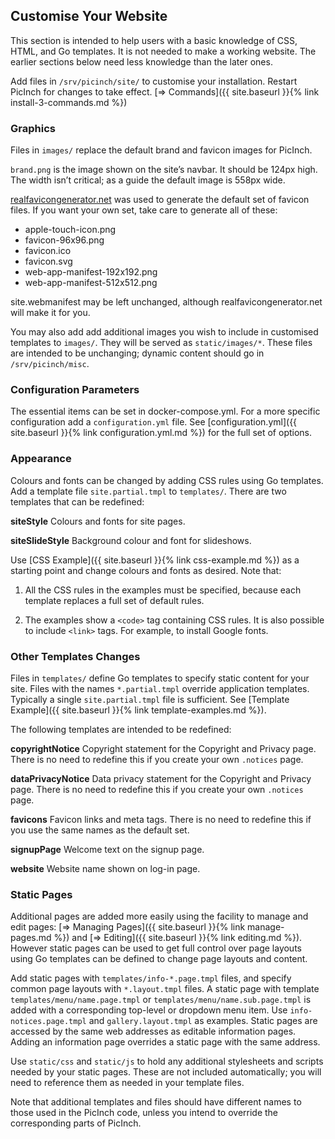 ## Customise Your Website
This section is intended to help users with a basic knowledge of CSS, HTML, and Go templates. It is not needed to make a working website. The earlier sections below need less knowledge than the later ones.

Add files in `/srv/picinch/site/` to customise your installation. Restart PicInch for changes to take effect.
[&#8658; Commands]({{ site.baseurl }}{% link install-3-commands.md %})

### Graphics
Files in `images/` replace the default brand and favicon images for PicInch.

`brand.png` is the image shown on the site’s navbar. It should be 124px high. The width isn’t critical; as a guide the default image is 558px wide.

[realfavicongenerator.net][1] was used to generate the default set of favicon files. If you want your own set, take care to generate all of these:
- apple-touch-icon.png
- favicon-96x96.png
- favicon.ico
- favicon.svg
- web-app-manifest-192x192.png
- web-app-manifest-512x512.png

site.webmanifest may be left unchanged, although realfavicongenerator.net will make it for you.

You may also add add additional images you wish to include in customised templates to `images/`. They will be served as `static/images/*`. These files are intended to be unchanging; dynamic content should go in
`/srv/picinch/misc`.

### Configuration Parameters
The essential items can be set in docker-compose.yml. For a more specific configuration add a `configuration.yml` file. See [configuration.yml]({{ site.baseurl }}{% link configuration.yml.md %}) for the full set of options.

### Appearance
Colours and fonts can be changed by adding CSS rules using Go templates. Add a template file `site.partial.tmpl` to `templates/`. There are two templates that can be redefined:

**siteStyle** Colours and fonts for site pages.

**siteSlideStyle** Background colour and font for slideshows.

Use [CSS Example]({{ site.baseurl }}{% link css-example.md %}) as a starting point and change colours and fonts as desired. Note that:

1. All the CSS rules in the examples must be specified, because each template replaces a full set of default rules.

1. The examples show a `<code>` tag containing CSS rules. It is also possible to include `<link>` tags. For example, to install Google fonts.

### Other Templates Changes
Files in `templates/` define Go templates to specify static content for your site. Files with the names `*.partial.tmpl` override application templates. Typically a single `site.partial.tmpl` file is sufficient. See [Template Example]({{ site.baseurl }}{% link template-examples.md %}).

The following templates are intended to be redefined:

**copyrightNotice** Copyright statement for the Copyright and Privacy page.
There is no need to redefine this if you create your own `.notices` page.

**dataPrivacyNotice** Data privacy statement for the Copyright and Privacy page.
There is no need to redefine this if you create your own `.notices` page.

**favicons** Favicon links and meta tags. There is no need to redefine this if you use the same names as the default set.

**signupPage** Welcome text on the signup page.

**website** Website name shown on log-in page.

### Static Pages
Additional pages are added more easily using the facility to manage and edit pages: [&#8658; Managing Pages]({{ site.baseurl }}{% link manage-pages.md %}) and [&#8658; Editing]({{ site.baseurl }}{% link editing.md %}). However static pages can be used to get full control over page layouts using Go templates can be defined to change page layouts and content.

Add static pages with `templates/info-*.page.tmpl` files, and specify common page layouts with `*.layout.tmpl` files. A static page with template `templates/menu/name.page.tmpl` or `templates/menu/name.sub.page.tmpl` is added with a corresponding top-level or dropdown menu item. 
Use `info-notices.page.tmpl` and `gallery.layout.tmpl` as examples. Static pages are accessed by the same web addresses as editable information pages. Adding an information page overrides a static page with the same address.

Use `static/css` and `static/js` to hold any additional stylesheets and scripts needed by your static pages.
These are not included automatically; you will need to reference them as needed in your template files.

Note that additional templates and files should have different names to those used in the PicInch code, unless you intend to override the corresponding parts of PicInch.

[1]:	https://realfavicongenerator.net